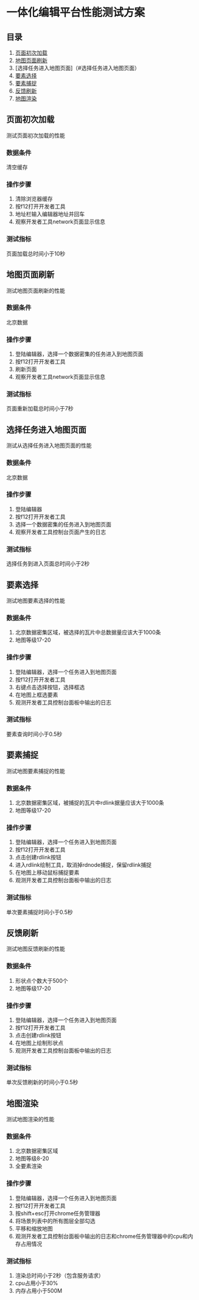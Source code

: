 # 一体化编辑平台性能测试方案

## 目录

1. [页面初次加载](#页面初次加载)
1. [地图页面刷新](#地图页面刷新)
1. [选择任务进入地图页面]（#选择任务进入地图页面）
1. [要素选择](#要素选择)
1. [要素捕捉](#要素捕捉)
1. [反馈刷新](#反馈刷新)
1. [地图渲染](#地图渲染)

## 页面初次加载

测试页面初次加载的性能

### 数据条件

清空缓存

### 操作步骤

1. 清除浏览器缓存
1. 按f12打开开发者工具
1. 地址栏输入编辑器地址并回车
1. 观察开发者工具network页面显示信息

### 测试指标

页面加载总时间小于10秒

## 地图页面刷新

测试地图页面刷新的性能

### 数据条件

北京数据

### 操作步骤

1. 登陆编辑器，选择一个数据密集的任务进入到地图页面
1. 按f12打开开发者工具
1. 刷新页面
1. 观察开发者工具network页面显示信息

### 测试指标

页面重新加载总时间小于7秒

## 选择任务进入地图页面

测试从选择任务进入地图页面的性能

### 数据条件

北京数据

### 操作步骤

1. 登陆编辑器
1. 按f12打开开发者工具
1. 选择一个数据密集的任务进入到地图页面
1. 观察开发者工具控制台页面产生的日志

### 测试指标

选择任务到进入页面总时间小于2秒

## 要素选择

测试地图要素选择的性能

### 数据条件

1. 北京数据密集区域，被选择的瓦片中总数据量应该大于1000条
1. 地图等级17-20

### 操作步骤

1. 登陆编辑器，选择一个任务进入到地图页面
1. 按f12打开开发者工具
1. 右键点击选择按钮，选择框选
1. 在地图上框选要素
1. 观测开发者工具控制台面板中输出的日志

### 测试指标

要素查询时间小于0.5秒

## 要素捕捉

测试地图要素捕捉的性能

### 数据条件

1. 北京数据密集区域，被捕捉的瓦片中rdlink据量应该大于1000条
1. 地图等级17-20

### 操作步骤

1. 登陆编辑器，选择一个任务进入到地图页面
1. 按f12打开开发者工具
1. 点击创建rdlink按钮
1. 进入rdlink绘制工具，取消掉rdnode捕捉，保留rdlink捕捉
1. 在地图上移动鼠标捕捉要素
1. 观测开发者工具控制台面板中输出的日志

### 测试指标

单次要素捕捉时间小于0.5秒

## 反馈刷新

测试地图反馈刷新的性能

### 数据条件

1. 形状点个数大于500个
1. 地图等级17-20

### 操作步骤

1. 登陆编辑器，选择一个任务进入到地图页面
1. 按f12打开开发者工具
1. 点击创建rdlink按钮
1. 在地图上绘制形状点
1. 观测开发者工具控制台面板中输出的日志

### 测试指标

单次反馈刷新的时间小于0.5秒

## 地图渲染

测试地图渲染的性能

### 数据条件

1. 北京数据密集区域
1. 地图等级8-20
1. 全要素渲染

### 操作步骤

1. 登陆编辑器，选择一个任务进入到地图页面
1. 按f12打开开发者工具
1. 按shift+esc打开chrome任务管理器
1. 将场景列表中的所有图层全部勾选
1. 平移和缩放地图
1. 观测开发者工具控制台面板中输出的日志和chrome任务管理器中的cpu和内存占用情况

### 测试指标

1. 渲染总时间小于2秒（包含服务请求）
1. cpu占用小于30%
1. 内存占用小于500M
